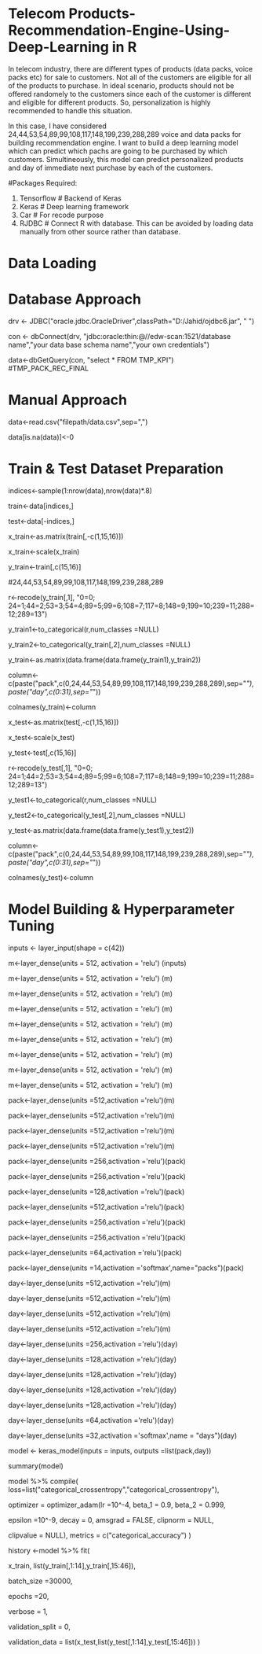 # Telecom Products-Recommendation-Engine-Using-Deep-Learning in R

In telecom industry, there are different types of products (data packs, voice packs etc) for sale to customers. Not all of the customers are eligible for all of the products to purchase. In ideal scenario, products should not be offered randomely to the customers since each of the customer is different and eligible for different products. So, personalization is highly recommended to handle this situation. 

In this case, I have considered 24,44,53,54,89,99,108,117,148,199,239,288,289 voice and data packs for building recommendation engine.
I want to build a deep learning model which can predict which pachs are going to be purchased by which customers. Simultineously, this model can predict personalized products and day of immediate next purchase by each of the customers. 

#Packages Required:
1. Tensorflow # Backend of Keras
2. Keras # Deep learning framework
3. Car # For recode purpose
4. RJDBC # Connect R with database. This can be avoided by loading data manually from other source rather than database.

# Data Loading
# Database Approach
drv <- JDBC("oracle.jdbc.OracleDriver",classPath="D:/Jahid/ojdbc6.jar", " ")

con <- dbConnect(drv, "jdbc:oracle:thin:@//edw-scan:1521/database name","your data base schema name","your own credentials")

data<-dbGetQuery(con, "select * FROM TMP_KPI") #TMP_PACK_REC_FINAL

# Manual Approach
data<-read.csv("filepath/data.csv",sep=",")

data[is.na(data)]<-0

# Train & Test Dataset Preparation
indices<-sample(1:nrow(data),nrow(data)*.8)

train<-data[indices,]

test<-data[-indices,]

x_train<-as.matrix(train[,-c(1,15,16)])

x_train<-scale(x_train)

y_train<-train[,c(15,16)]

#24,44,53,54,89,99,108,117,148,199,239,288,289

r<-recode(y_train[,1], "0=0; 24=1;44=2;53=3;54=4;89=5;99=6;108=7;117=8;148=9;199=10;239=11;288=12;289=13")

y_train1<-to_categorical(r,num_classes =NULL)

y_train2<-to_categorical(y_train[,2],num_classes =NULL)

y_train<-as.matrix(data.frame(data.frame(y_train1),y_train2))

column<-c(paste("pack",c(0,24,44,53,54,89,99,108,117,148,199,239,288,289),sep="_"),paste("day",c(0:31),sep="_"))

colnames(y_train)<-column


x_test<-as.matrix(test[,-c(1,15,16)])

x_test<-scale(x_test)

y_test<-test[,c(15,16)]



r<-recode(y_test[,1], "0=0; 24=1;44=2;53=3;54=4;89=5;99=6;108=7;117=8;148=9;199=10;239=11;288=12;289=13")

y_test1<-to_categorical(r,num_classes =NULL)

y_test2<-to_categorical(y_test[,2],num_classes =NULL)

y_test<-as.matrix(data.frame(data.frame(y_test1),y_test2))

column<-c(paste("pack",c(0,24,44,53,54,89,99,108,117,148,199,239,288,289),sep="_"),paste("day",c(0:31),sep="_"))

colnames(y_test)<-column


# Model Building & Hyperparameter Tuning

inputs <- layer_input(shape = c(42))

m<-layer_dense(units = 512, activation = 'relu') (inputs)

m<-layer_dense(units = 512, activation = 'relu') (m)

m<-layer_dense(units = 512, activation = 'relu') (m)

m<-layer_dense(units = 512, activation = 'relu') (m)

m<-layer_dense(units = 512, activation = 'relu') (m)

m<-layer_dense(units = 512, activation = 'relu') (m)

m<-layer_dense(units = 512, activation = 'relu') (m)

m<-layer_dense(units = 512, activation = 'relu') (m)

m<-layer_dense(units = 512, activation = 'relu') (m)

pack<-layer_dense(units =512,activation ='relu')(m)

pack<-layer_dense(units =512,activation ='relu')(m)

pack<-layer_dense(units =512,activation ='relu')(m)

pack<-layer_dense(units =512,activation ='relu')(m)

pack<-layer_dense(units =256,activation ='relu')(pack)

pack<-layer_dense(units =256,activation ='relu')(pack)

pack<-layer_dense(units =128,activation ='relu')(pack)

pack<-layer_dense(units =512,activation ='relu')(pack)

pack<-layer_dense(units =256,activation ='relu')(pack)

pack<-layer_dense(units =256,activation ='relu')(pack)

pack<-layer_dense(units =64,activation ='relu')(pack)

pack<-layer_dense(units =14,activation ='softmax',name="packs")(pack)

day<-layer_dense(units =512,activation ='relu')(m)

day<-layer_dense(units =512,activation ='relu')(m)

day<-layer_dense(units =512,activation ='relu')(m)

day<-layer_dense(units =512,activation ='relu')(m)

day<-layer_dense(units =256,activation ='relu')(day)

day<-layer_dense(units =128,activation ='relu')(day)

day<-layer_dense(units =128,activation ='relu')(day)

day<-layer_dense(units =128,activation ='relu')(day)

day<-layer_dense(units =128,activation ='relu')(day)

day<-layer_dense(units =64,activation ='relu')(day)

day<-layer_dense(units =32,activation ='softmax',name = "days")(day)

model <- keras_model(inputs = inputs, outputs =list(pack,day))

summary(model)

model %>% compile(
  loss=list("categorical_crossentropy","categorical_crossentropy"),
  
  optimizer = optimizer_adam(lr =10^-4, beta_1 = 0.9, beta_2 = 0.999,
  
  epsilon =10^-9, decay = 0, amsgrad = FALSE, clipnorm = NULL,
                             
 clipvalue = NULL),  metrics = c("categorical_accuracy")
)




history <-model %>% fit(

  x_train, list(y_train[,1:14],y_train[,15:46]),
  
  batch_size =30000,
  
  epochs =20,
  
  verbose = 1,
  
  validation_split = 0,
  
  validation_data = list(x_test,list(y_test[,1:14],y_test[,15:46]))
)




